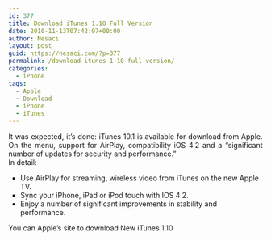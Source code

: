 ```yaml
---
id: 377
title: Download iTunes 1.10 Full Version
date: 2010-11-13T07:42:07+00:00
author: Nesaci
layout: post
guid: https://nesaci.com/?p=377
permalink: /download-itunes-1-10-full-version/
categories:
  - iPhone
tags:
  - Apple
  - Download
  - iPhone
  - iTunes
---
```

<p style="text-align: justify;">
  It was expected, it&#8217;s done: iTunes 10.1 is available for download from Apple. On the menu, support for AirPlay, compatibility iOS 4.2 and a &#8220;significant number of updates for security and performance.&#8221;<br /> In detail:
</p>

  * Use AirPlay for streaming, wireless video from iTunes on the new Apple TV.
  * Sync your iPhone, iPad or iPod touch with IOS 4.2.
  * Enjoy a number of significant improvements in stability and performance.

<p style="text-align: justify;">
  You can Apple&#8217;s site to download New iTunes 1.10
</p>